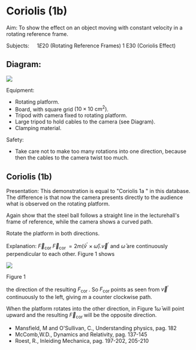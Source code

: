 # Coriolis (1b) 

Aim: To show the effect on an object moving with constant velocity in a rotating reference frame.

Subjects: $\quad 1 E 20$ (Rotating Reference Frames) 1 E30 (Coriolis Effect)

## Diagram:

![](https://cdn.mathpix.com/cropped/2024_06_24_2f05745c9515f5b46d6bg-1.jpg?height=1045&width=1162&top_left_y=457&top_left_x=641)

Equipment:

- Rotating platform.
- Board, with square grid $\left(10 \times 10 \mathrm{~cm}^{2}\right)$.
- Tripod with camera fixed to rotating platform.
- Large tripod to hold cables to the camera (see Diagram).
- Clamping material.

Safety:

- Take care not to make too many rotations into one direction, because then the cables to the camera twist too much.


## Coriolis (1b)

Presentation: This demonstration is equal to "Coriolis $1 \mathrm{a}$ " in this database. The difference is that now the camera presents directly to the audience what is observed on the rotating platform.

Again show that the steel ball follows a straight line in the lecturehall's frame of reference, while the camera shows a curved path.

Rotate the platform in both directions.

Explanation: $\vec{F}_{\text {cor }} \vec{F}_{\text {cor }}=2 m\left(\bar{v}^{\prime} \times \bar{\omega}\right) . \vec{v}^{\prime}$ and $\bar{\omega}$ are continuously perpendicular to each other. Figure 1 shows

![](https://cdn.mathpix.com/cropped/2024_06_24_2f05745c9515f5b46d6bg-2.jpg?height=274&width=206&top_left_y=694&top_left_x=1162)

Figure 1

the direction of the resulting $F_{\text {cor }}$. So $F_{\text {cor }}$ points as seen from $\vec{v}^{\prime}$ continuously to the left, giving $m$ a counter clockwise path.

When the platform rotates into the other direction, in Figure $1 \bar{\omega}$ will point upward and the resulting $\vec{F}_{\text {cor }}$ will be the opposite direction.

- Mansfield, M and O'Sullivan, C., Understanding physics, pag. 182
- McComb,W.D., Dynamics and Relativity, pag. 137-145
- Roest, R., Inleiding Mechanica, pag. 197-202, 205-210

